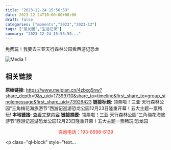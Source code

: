 ```yaml
---
title: "2023-12-24 15:56:59"
date: 2023-12-24T10:00:00+08:00
draft: false
categories: ["moments","2023","2023-12"]
tags: ["朋友圈","生活记录"]
summary: "2023-12-24 15:56:59..."
---
```


免费玩！我要去三亚天行森林公园看西游记恐龙

![Media 1](/Moments/photos/2023-12-24/202312241556590.jpg)

## 相关链接

**原始链接:** https://www.meipian.cn/4zbxg5nw?share_depth=9&s_uid=17399710&share_to=timeline&first_share_to=group_singlemessage&first_share_uid=73926423
**链接标题:** 领票啦！三亚·天行森林公园“三角梅花海旅游节”西游记巡游恐龙公园12月23日隆重开幕！五大主题一票畅玩!
**本地链接:** [查看完整内容](/link_content/2023/12/2023-12-24/link_content/)
**链接摘要:** 领票啦！三亚·天行森林公园“三角梅花海旅游节”西游记巡游恐龙公园12月23日隆重开幕！五大主题一票畅玩!恐龙园 <p class="ql-block" style="text-align:center;"><span style="color:rgb(237, 35, 8);">咨询电话：193-8998-6139</span></p><p class="ql-block" style="text...


